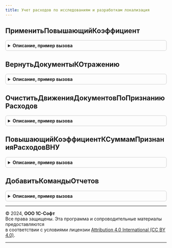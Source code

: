 ```yaml
---
title: Учет расходов по исследованиям и разработкам локализация
---
```



## ПрименитьПовышающийКоэффициент
<details style="margin: 1em 0; padding: 0.5em; border: 1px solid #ccc; border-radius: 6px;">

<summary style="font-weight: bold; cursor: pointer;">Описание, пример вызова</summary>

```bsl

// Процедура применяет повышающий коэффициент к суммам признания расходов в НУ.
// Коэффициент применяется только к расходам по исследованиям и разработкам, входящим в перечень правительства РФ,
// по статьям с льготируемым видом расходов НУ. Расчет применения повышающего коэффициента фиксируется в регистре
// сведений РасчетПризнанияРасходовНИОКР.
//
// Параметры:
//  ТаблицаДвижений - ТаблицаЗначений - Таблица движений документа:
//   * СтатьяРасходов - ПланВидовХарактеристикСсылка.СтатьиРасходов
//   * АналитикаРасходов - Характеристика.СтатьиРасходов
//   * ВидДвижения - ВидДвиженияНакопления
//   * ИдентификаторФинЗаписи - Строка
//   * СуммаРегл - Число
//   * ПостояннаяРазница - Число
//   * ВременнаяРазница - Число
//   * ПрименятьКоэффициент - Булево.
//  ДокументПризнания - ДокументСсылка.ПризнаниеРасходовПоИсследованиямИРазработкам -
//  Организация - СправочникСсылка.Организации - Организация, для которой выполняется расчет.
//  ПериодРасчета - Дата - Дата выполнения расчета.
//
Процедура ПрименитьПовышающийКоэффициент(ТаблицаДвижений, ДокументПризнания, Организация, ПериодРасчета) Экспорт
```

Пример вызова
```bsl
УчетРасходовПоИсследованиямИРазработкамЛокализация.ПрименитьПовышающийКоэффициент(ТаблицаДвижений, ДокументПризнания, Организация, ПериодРасчета) 
```
</details>

## ВернутьДокументыКОтражению
<details style="margin: 1em 0; padding: 0.5em; border: 1px solid #ccc; border-radius: 6px;">

<summary style="font-weight: bold; cursor: pointer;">Описание, пример вызова</summary>

```bsl

// Возвращает документы к отражению в регл. учете
//
// Параметры:
// 	ДокументыКОтражению -   ТаблицаЗначений,
// 							МенеджерВременныхТаблиц - Таблица документов, которые надо вернуть к отражению,
// 													  или менеджер временных таблиц имеющий таблицу ДокументыКОтражению
// 													  Таблица должна иметь колонки Документ, Организация, ДатаОтражения.
//
Процедура ВернутьДокументыКОтражению(МенеджерВТ) Экспорт
```

Пример вызова
```bsl
УчетРасходовПоИсследованиямИРазработкамЛокализация.ВернутьДокументыКОтражению(МенеджерВТ) 
```
</details>

## ОчиститьДвиженияДокументовПоПризнаниюРасходов
<details style="margin: 1em 0; padding: 0.5em; border: 1px solid #ccc; border-radius: 6px;">

<summary style="font-weight: bold; cursor: pointer;">Описание, пример вызова</summary>

```bsl

// Устанавливает блокировку и очищает движения локализуемвх регистров
//
// Параметры:
// 	МенеджерВТ - МенеджерВременныхТаблиц - содержит врменную таблицу ДокументыКОтражению с колонками:
// 	* Документ - ДокументСсылка.ПризнаниеРасходовПоИсследованиямИРазработкам -
Процедура ОчиститьДвиженияДокументовПоПризнаниюРасходов(МенеджерВТ) Экспорт
```

Пример вызова
```bsl
УчетРасходовПоИсследованиямИРазработкамЛокализация.ОчиститьДвиженияДокументовПоПризнаниюРасходов(МенеджерВТ) 
```
</details>

## ПовышающийКоэффициентКСуммамПризнанияРасходовВНУ
<details style="margin: 1em 0; padding: 0.5em; border: 1px solid #ccc; border-radius: 6px;">

<summary style="font-weight: bold; cursor: pointer;">Описание, пример вызова</summary>

```bsl

// Определяет размер повышающего коэффициента к суммам признания расходов в НУ
//
// Параметры:
// 	Период - Дата - Период действия.
//
// Возвращаемое значение:
// 	Число - Коэффициент к суммам признания расходов в НУ.
//
Функция ПовышающийКоэффициентКСуммамПризнанияРасходовВНУ(Знач Период) Экспорт
```

Пример вызова
```bsl
Результат = УчетРасходовПоИсследованиямИРазработкамЛокализация.ПовышающийКоэффициентКСуммамПризнанияРасходовВНУ(Период) 
```
</details>

## ДобавитьКомандыОтчетов
<details style="margin: 1em 0; padding: 0.5em; border: 1px solid #ccc; border-radius: 6px;">

<summary style="font-weight: bold; cursor: pointer;">Описание, пример вызова</summary>

```bsl

Процедура ДобавитьКомандыОтчетов(КомандыОтчетов, Параметры) Экспорт
```

Пример вызова
```bsl
УчетРасходовПоИсследованиямИРазработкамЛокализация.ДобавитьКомандыОтчетов(КомандыОтчетов, Параметры) 
```
</details>

---

© 2024, **ООО 1С-Софт**  
Все права защищены. Эта программа и сопроводительные материалы предоставляются  
в соответствии с условиями лицензии [Attribution 4.0 International (CC BY 4.0)](https://creativecommons.org/licenses/by/4.0/legalcode).

---
